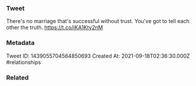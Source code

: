 ### Tweet
There's no marriage that's successful without trust. You've got to tell each other the truth. https://t.co/iKA1Kty2nM

### Metadata
Tweet ID: 1439055704564850693
Created At: 2021-09-18T02:36:30.000Z
#relationships 

### Related

